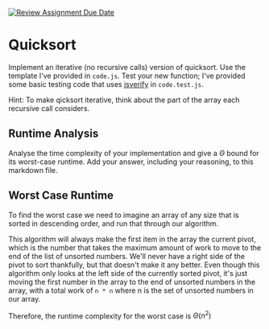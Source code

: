[![Review Assignment Due Date](https://classroom.github.com/assets/deadline-readme-button-24ddc0f5d75046c5622901739e7c5dd533143b0c8e959d652212380cedb1ea36.svg)](https://classroom.github.com/a/ZLHpg3lN)
# Quicksort

Implement an iterative (no recursive calls) version of quicksort. Use the
template I've provided in `code.js`. Test your new function; I've provided some
basic testing code that uses [jsverify](https://jsverify.github.io/) in
`code.test.js`.

Hint: To make qicksort iterative, think about the part of the array each
recursive call considers.

## Runtime Analysis

Analyse the time complexity of your implementation and give a $\Theta$ bound for
its worst-case runtime. Add your answer, including your reasoning, to this
markdown file.

## Worst Case Runtime

To find the worst case we need to imagine an array of any size that is sorted in descending order, and run that through our algorithm.

This algorithm will always make the first item in the array the current pivot, which is the number that takes the maximum amount of work to move to the end of the list of unsorted numbers. We'll never have a right side of the pivot to sort thankfully, but that doesn't make it any better. Even though this algorithm only looks at the left side of the currently sorted pivot, it's just moving the first number in the array to the end of unsorted numbers in the array, with a total work of `n * n` where n is the set of unsorted numbers in our array.

Therefore, the runtime complexity for the worst case is $\Theta(n^2)$


